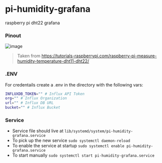 # pi-humidity-grafana
raspberry pi dht22 grafana

### Pinout
![image](https://github.com/0x4rch/pi-humidity-grafana/assets/6191866/05db6ad5-af5c-4bac-a00d-cc4c30c6aed4)
> Taken from https://tutorials-raspberrypi.com/raspberry-pi-measure-humidity-temperature-dht11-dht22/

### .ENV
For credentails create a .env in the directory with the following vars:
```bash
INFLUXDB_TOKEN="" # Influx API Token
org="" # Influx Organization
url="" # Influx DB URL
bucket="" # Influx Bucket
```
### Service
- Service file should live at `lib/systemd/system/pi-humidity-grafana.service`
- To pick up the new service `sudo systemctl daemon-reload`
- To enable the service at startup `sudo systemctl enable pi-humidity-grafana.service`
- To start manually `sudo systemctl start pi-humidity-grafana.service`
